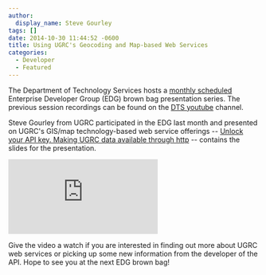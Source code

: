 ```yaml
---
author:
  display_name: Steve Gourley
tags: []
date: 2014-10-30 11:44:52 -0600
title: Using UGRC's Geocoding and Map-based Web Services
categories:
  - Developer
  - Featured
---
```

<p>The Department of Technology Services hosts a <a href="https://docs.google.com/a/utah.gov/document/d/1XOEXOIGdl2LHSXVDr3q5szpqVcAw6VgFTSVoXq15ZDM/edit">monthly scheduled</a> Enterprise Developer Group (EDG) brown bag presentation series. The previous session recordings can be found on the <a href="https://www.youtube.com/channel/UCUuw5SFmgapGToUfRd5xGVw">DTS youtube</a> channel.</p>
<p>Steve Gourley from UGRC participated in the EDG last month and presented on UGRC's GIS/map technology-based web service offerings -- <a href="http://steveoh.github.io/Presentations/2014/UGIC/#0">Unlock your API key. Making UGRC data available through http</a> -- contains the slides for the presentation.</p>
<iframe src="https://www.youtube.com/embed/BHhQxxXy6bo" frameborder="0" allowfullscreen></iframe>
<p>Give the video a watch if you are interested in finding out more about UGRC web services or picking up some new information from the developer of the API. Hope to see you at the next EDG brown bag!</p>
